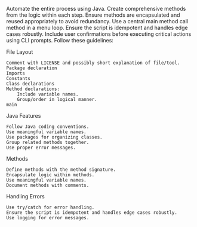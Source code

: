 
Automate the entire process using Java. Create comprehensive methods from the logic within each step. Ensure methods are encapsulated and reused appropriately to avoid redundancy. Use a central main method call method in a menu loop. Ensure the script is idempotent and handles edge cases robustly. Include user confirmations before executing critical actions using CLI prompts. Follow these guidelines:

File Layout

    Comment with LICENSE and possibly short explanation of file/tool.
    Package declaration
    Imports
    Constants
    Class declarations
    Method declarations:
        Include variable names.
        Group/order in logical manner.
    main

Java Features

    Follow Java coding conventions.
    Use meaningful variable names.
    Use packages for organizing classes.
    Group related methods together.
    Use proper error messages.

Methods

    Define methods with the method signature.
    Encapsulate logic within methods.
    Use meaningful variable names.
    Document methods with comments.

Handling Errors

    Use try/catch for error handling.
    Ensure the script is idempotent and handles edge cases robustly.
    Use logging for error messages.
